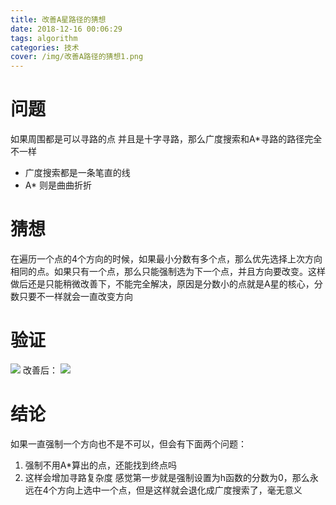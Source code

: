 ```yaml
---
title: 改善A星路径的猜想
date: 2018-12-16 00:06:29
tags: algorithm
categories: 技术
cover: /img/改善A路径的猜想1.png
---
```

# 问题
如果周围都是可以寻路的点 并且是十字寻路，那么广度搜索和A*寻路的路径完全不一样  
* 广度搜索都是一条笔直的线  
* A* 则是曲曲折折   
<!-- more -->

# 猜想 
在遍历一个点的4个方向的时候，如果最小分数有多个点，那么优先选择上次方向相同的点。如果只有一个点，那么只能强制选为下一个点，并且方向要改变。这样做后还是只能稍微改善下，不能完全解决，原因是分数小的点就是A星的核心，分数只要不一样就会一直改变方向

# 验证
![](/img/改善A路径的猜想1.png)
改善后：
![](/img/改善A路径的猜想2.png)

# 结论
如果一直强制一个方向也不是不可以，但会有下面两个问题：
1. 强制不用A*算出的点，还能找到终点吗
2. 这样会增加寻路复杂度
感觉第一步就是强制设置为h函数的分数为0，那么永远在4个方向上选中一个点，但是这样就会退化成广度搜索了，毫无意义